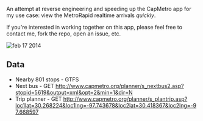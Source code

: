 An attempt at reverse engineering and speeding up the CapMetro app for my use case: view the MetroRapid realtime arrivals *quickly*.

If you're interested in working together on this app, please feel free to contact me, fork the repo, open an issue, etc.

![feb 17 2014](https://photos-2.dropbox.com/t/0/AAB4sWs80h6P7ni-Gfv_kb4fDnnmnWucZoy5PowWgGl32Q/12/220760525/png/1024x768/3/1392706800/0/2/iOS%20Simulator%20Screen%20shot%20Feb%2017%2C%202014%2C%2011.27.26%20PM.png/TeE95CF-kuuXMfA4Jk2Im1svr6Sl3GEEQcAaxKZwRyk)

Data
--

- Nearby 801 stops - GTFS
- Next bus - GET http://www.capmetro.org/planner/s_nextbus2.asp?stopid=5619&output=xml&opt=2&min=1&dir=N
- Trip planner - GET http://www.capmetro.org/planner/s_plantrip.asp?loc1lat=30.268224&loc1lng=-97.743678&loc2lat=30.418367&loc2lng=-97.668597

